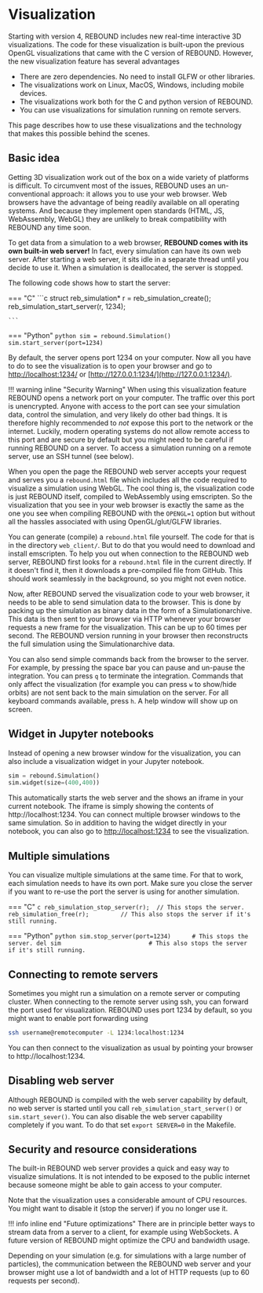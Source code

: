 # Visualization

Starting with version 4, REBOUND includes new real-time interactive 3D visualizations. 
The code for these visualization is built-upon the previous OpenGL visualizations that came with the C version of REBOUND. 
However, the new visualization feature has several advantages

- There are zero dependencies. No need to install GLFW or other libraries.
- The visualizations work on Linux, MacOS, Windows, including mobile devices.
- The visualizations work both for the C and python version of REBOUND.
- You can use visualizations for simulation running on remote servers.

This page describes how to use these visualizations and the technology that makes this possible behind the scenes.

## Basic idea

Getting 3D visualization work out of the box on a wide variety of platforms is difficult. 
To circumvent most of the issues, REBOUND uses an un-conventional approach: it allows you to use your web browser.
Web browsers have the advantage of being readily available on all operating systems.
And because they implement open standards (HTML, JS, WebAssembly, WebGL) they are unlikely to break compatibility with REBOUND any time soon.

To get data from a simulation to a web browser, **REBOUND comes with its own built-in web server!**
In fact, every simulation can have its own web server. 
After starting a web server, it sits idle in a separate thread until you decide to use it.
When a simulation is deallocated, the server is stopped. 

The following code shows how to start the server:

=== "C"
    ```c
    struct reb_simulation* r = reb_simulation_create();
    reb_simulation_start_server(r, 1234);

    ```
=== "Python"
    ```python
    sim = rebound.Simulation()
    sim.start_server(port=1234)
    ```

By default, the server opens port 1234 on your computer. 
Now all you have to do to see the visualization is to open your browser and go to [http://localhost:1234/](http://localhost:1234/) or [http://127.0.0.1:1234/](http://127.0.0.1:1234/).

!!! warning inline "Security Warning"
    When using this visualization feature REBOUND opens a network port on your computer. 
    The traffic over this port is unencrypted. 
    Anyone with access to the port can see your simulation data, control the simulation, and very likely do other bad things.
    It is therefore highly recommended to *not* expose this port to the network or the internet. 
    Luckily, modern operating systems do not allow remote access to this port and are secure by default but you might need to be careful if running REBOUND on a server.
    To access a simulation running on a remote server, use an SSH tunnel (see below).

When you open the page the REBOUND web server accepts your request and serves you a `rebound.html` file which includes all the code required to visualize a simulation using WebGL. 
The cool thing is, the visualization code is just REBOUND itself, compiled to WebAssembly using emscripten. 
So the visualization that you see in your web browser is exactly the same as the one you see when compiling REBOUND with the `OPENGL=1` option but without all the hassles associated with using OpenGL/glut/GLFW libraries.

You can generate (compile) a `rebound.html` file yourself. The code for that is in the directory `web_client/`. 
But to do that you would need to download and install emscripten. 
To help you out when connection to the REBOUND web server, REBOUND first looks for a `rebound.html` file in the current directly. 
If it doesn't find it, then it downloads a pre-compiled file from GitHub.
This should work seamlessly in the background, so you might not even notice.

Now, after REBOUND served the visualization code to your web browser, it needs to be able to send simulation data to the browser.
This is done by packing up the simulation as binary data in the form of a Simulationarchive. 
This data is then sent to your browser via HTTP whenever your browser requests a new frame for the visualization.
This can be up to 60 times per second.
The REBOUND version running in your browser then reconstructs the full simulation using the Simulationarchive data.

You can also send simple commands back from the browser to the server.
For example, by pressing the space bar you can pause and un-pause the integration.
You can press `q` to terminate the integration. 
Commands that only affect the visualization (for example you can press `w` to show/hide orbits) are not sent back to the main simulation on the server.
For all keyboard commands available, press `h`. A help window will show up on screen.


## Widget in Jupyter notebooks
Instead of opening a new browser window for the visualization, you can also include a visualization widget in your Jupyter notebook.

```python
sim = rebound.Simulation()
sim.widget(size=(400,400))
```

This automatically starts the web server and the shows an iframe in your current notebook. 
The iframe is simply showing the contents of http://localhost:1234.
You can connect multiple browser windows to the same simulation. 
So in addition to having the widget directly in your notebook, you can also go to [http://localhost:1234](http://localhost:1234) to see the visualization.



## Multiple simulations
You can visualize multiple simulations at the same time. 
For that to work, each simulation needs to have its own port. 
Make sure you close the server if you want to re-use the port the server is using for another simulation.

=== "C"
    ```c
    reb_simulation_stop_server(r);  // This stops the server.
    reb_simulation_free(r);         // This also stops the server if it's still running.
    ```

=== "Python"
    ```python
    sim.stop_server(port=1234)      # This stops the server.
    del sim                         # This also stops the server if it's still running.
    ```

## Connecting to remote servers

Sometimes you might run a simulation on a remote server or computing cluster. 
When connecting to the remote server using ssh, you can forward the port used for visualization. 
REBOUND uses port 1234 by default, so you might want to enable port forwarding using

```bash
ssh username@remotecomputer -L 1234:localhost:1234
```

You can then connect to the visualization as usual by pointing your browser to http://localhost:1234.

## Disabling web server

Although REBOUND is compiled with the web server capability by default, no web server is started until you call `reb_simulation_start_server()` or `sim.start_sever()`.
You can also disable the web server capability completely if you want.
To do that set `export SERVER=0` in the Makefile.

## Security and resource considerations
The built-in REBOUND web server provides a quick and easy way to visualize simulations. 
It is not intended to be exposed to the public internet because someone might be able to gain access to your computer.

Note that the visualization uses a considerable amount of CPU resources. You might want to disable it (stop the server) if you no longer use it.

!!! info inline end "Future optimizations"
    There are in principle better ways to stream data from a server to a client, for example using WebSockets.
    A future version of REBOUND might optimize the CPU and bandwidth usage.

Depending on your simulation (e.g. for simulations with a large number of particles), the communication between the REBOUND web server and your browser might use a lot of bandwidth and a lot of HTTP requests (up to 60 requests per second). 


